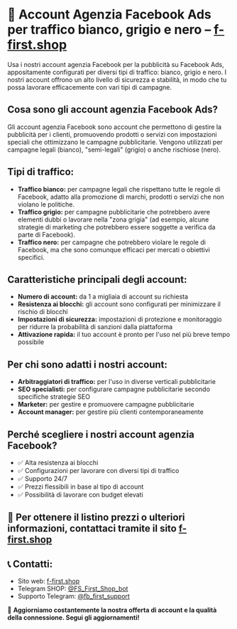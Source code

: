 # 📡 Account Agenzia Facebook Ads per traffico bianco, grigio e nero – [f-first.shop](https://f-first.shop/en)

Usa i nostri account agenzia Facebook per la pubblicità su Facebook Ads, appositamente configurati per diversi tipi di traffico: bianco, grigio e nero. I nostri account offrono un alto livello di sicurezza e stabilità, in modo che tu possa lavorare efficacemente con vari tipi di campagne.

## Cosa sono gli account agenzia Facebook Ads?  
Gli account agenzia Facebook sono account che permettono di gestire la pubblicità per i clienti, promuovendo prodotti o servizi con impostazioni speciali che ottimizzano le campagne pubblicitarie. Vengono utilizzati per campagne legali (bianco), "semi-legali" (grigio) o anche rischiose (nero).

## Tipi di traffico:
- **Traffico bianco:** per campagne legali che rispettano tutte le regole di Facebook, adatto alla promozione di marchi, prodotti o servizi che non violano le politiche.
- **Traffico grigio:** per campagne pubblicitarie che potrebbero avere elementi dubbi o lavorare nella "zona grigia" (ad esempio, alcune strategie di marketing che potrebbero essere soggette a verifica da parte di Facebook).
- **Traffico nero:** per campagne che potrebbero violare le regole di Facebook, ma che sono comunque efficaci per mercati o obiettivi specifici.

## Caratteristiche principali degli account:
- **Numero di account:** da 1 a migliaia di account su richiesta
- **Resistenza ai blocchi:** gli account sono configurati per minimizzare il rischio di blocchi
- **Impostazioni di sicurezza:** impostazioni di protezione e monitoraggio per ridurre la probabilità di sanzioni dalla piattaforma
- **Attivazione rapida:** il tuo account è pronto per l'uso nel più breve tempo possibile

## Per chi sono adatti i nostri account:
- **Arbitraggiatori di traffico:** per l'uso in diverse verticali pubblicitarie
- **SEO specialisti:** per configurare campagne pubblicitarie secondo specifiche strategie SEO
- **Marketer:** per gestire e promuovere campagne pubblicitarie
- **Account manager:** per gestire più clienti contemporaneamente

## Perché scegliere i nostri account agenzia Facebook?
- ✅ Alta resistenza ai blocchi
- ✅ Configurazioni per lavorare con diversi tipi di traffico
- ✅ Supporto 24/7
- ✅ Prezzi flessibili in base al tipo di account
- ✅ Possibilità di lavorare con budget elevati

## 💬 Per ottenere il listino prezzi o ulteriori informazioni, contattaci tramite il sito [f-first.shop](https://f-first.shop/en)

## 📞 Contatti:
- Sito web: [f-first.shop](https://f-first.shop/en)
- Telegram SHOP: [@FS_First_Shop_bot](https://t.me/FS_First_Shop_bot)
- Supporto Telegram: [@fb_first_support](https://t.me/fb_first_support)

🔔 **Aggiorniamo costantemente la nostra offerta di account e la qualità della connessione. Segui gli aggiornamenti!**
